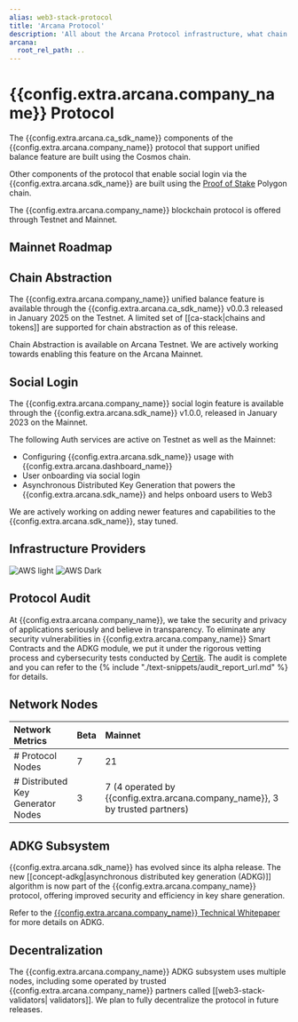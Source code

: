 ```yaml
---
alias: web3-stack-protocol
title: 'Arcana Protocol'
description: 'All about the Arcana Protocol infrastructure, what chain is used to implement it, and more.'
arcana:
  root_rel_path: ..
---
```

  
# {{config.extra.arcana.company_name}} Protocol

The {{config.extra.arcana.ca_sdk_name}} components of the {{config.extra.arcana.company_name}} protocol that support unified balance feature are built using the Cosmos chain.

Other components of the protocol that enable social login via the {{config.extra.arcana.sdk_name}} are built using the [Proof of Stake](https://ethereum.org/en/developers/docs/consensus-mechanisms/#proof-of-stake) Polygon chain.

The {{config.extra.arcana.company_name}} blockchain protocol is offered through Testnet and Mainnet.

## Mainnet Roadmap

## Chain Abstraction

The {{config.extra.arcana.company_name}} unified balance feature is available through the {{config.extra.arcana.ca_sdk_name}} v0.0.3 released in January 2025 on the Testnet. A limited set of [[ca-stack|chains and tokens]] are supported for chain abstraction as of this release.

Chain Abstraction is available on Arcana Testnet. We are actively working towards enabling this feature on the Arcana Mainnet.

## Social Login

The {{config.extra.arcana.company_name}} social login feature is available through the {{config.extra.arcana.sdk_name}} v1.0.0, released in January 2023 on the Mainnet.

The following Auth services are active on Testnet as well as the Mainnet:

* Configuring {{config.extra.arcana.sdk_name}} usage with {{config.extra.arcana.dashboard_name}}
* User onboarding via social login
* Asynchronous Distributed Key Generation that powers the {{config.extra.arcana.sdk_name}} and helps onboard users to Web3

We are actively working on adding newer features and capabilities to the {{config.extra.arcana.sdk_name}}, stay tuned.

## Infrastructure Providers

![AWS light]({{config.extra.arcana.img_dir}}/icons/icon_aws_light.{{config.extra.arcana.img_png}}#only-light)
![AWS Dark]({{config.extra.arcana.img_dir}}/icons/icon_aws_dark.{{config.extra.arcana.img_png}}#only-dark)

## Protocol Audit

At {{config.extra.arcana.company_name}}, we take the security and privacy of applications seriously and believe in transparency. To eliminate any security vulnerabilities in {{config.extra.arcana.company_name}} Smart Contracts and the ADKG module, we put it under the rigorous vetting process and cybersecurity tests conducted by [Certik](https://www.certik.com/). The audit is complete and you can refer to the {% include "./text-snippets/audit_report_url.md" %} for details.

## Network Nodes

| Network Metrics                      | Beta    | Mainnet |
| :---                                 | :---    | :---    |
| # Protocol Nodes                     | 7       | 21      |
| # Distributed Key Generator Nodes    | 3       | 7 (4 operated by {{config.extra.arcana.company_name}}, 3 by trusted partners)     |

## ADKG Subsystem

{{config.extra.arcana.sdk_name}} has evolved since its alpha release. The new [[concept-adkg|asynchronous distributed key generation (ADKG)]] algorithm is now part of the {{config.extra.arcana.company_name}} protocol, offering improved security and efficiency in key share generation.

Refer to the [{{config.extra.arcana.company_name}} Technical Whitepaper](https://www.notion.so/Arcana-Technical-Docs-a1d7fd0d2970452586c693e4fee14d08) for more details on ADKG.

## Decentralization

The {{config.extra.arcana.company_name}} ADKG subsystem uses multiple nodes, including some operated by trusted {{config.extra.arcana.company_name}} partners called [[web3-stack-validators| validators]]. We plan to fully decentralize the protocol in future releases.


